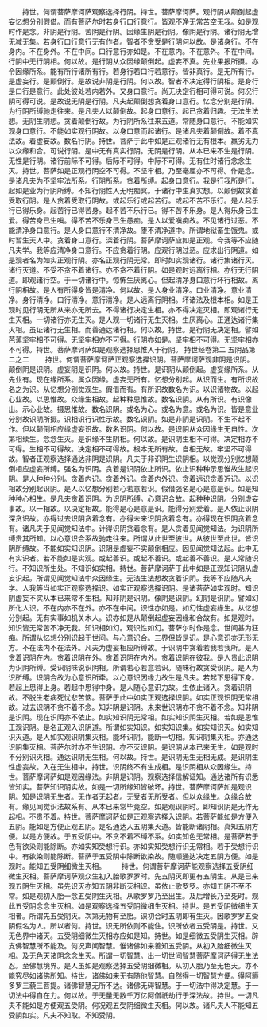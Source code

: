 <!-- { "loadSidebar": true } -->
　　持世。何谓菩萨摩诃萨观察选择行阴。持世。菩萨摩诃萨。观行阴从颠倒起虚妄忆想分别假借。而有菩萨尔时若身行口行意行。皆观不净无常苦空无我。如是观时作是念。非阴是行阴。苦阴是行阴。因缘生阴是行阴。像阴是行阴。诸行阴无增无减无集。若身行口行意行无有作者。智者不贪受是行阴何以故。是诸身行。不在身内。不在身外。不在中间。口行意行亦如是。不在意内。不在意外。不在中间。行阴中无行阴相。何以故。是行阴从众因缘颠倒起。虚妄不真。先业果报所摄。亦令因缘所系。能有所行诸所有行。若身行若口行若意行。皆非真行。是无所有行。是虚妄行。是颠倒行。是故说非阴是行阴。何以故。智者不决定得行阴相。是身行是口行是意行。此处彼处若内若外。又身口意行。尚无决定行相可得可说。何况行阴可得可说。是故说无阴是行阴。凡夫起颠倒想贪着身口意行。忆念分别是行阴。为行阴所缚驰走往来。是凡夫人以颠倒故。起身口意行。起已贪着归趣。无法生法想。无阴生阴想。贪着颠倒行故。为行阴所系往来五道。常随身口意行。不能如实观身口意行。不能如实观行阴故。以身口意而起诸行。是诸凡夫着颠倒故。着不真法故。着虚妄故。数名行阴。持世。菩萨于此中如是正观诸行无有根本。羸劣无力以众缘和合。可说行阴。是中无有真实行阴。无阴是行阴。从本已来不生是行阴。无性是行阴。诸行前际不可得。后际不可得。中际不可得。无有住时诸行念念生灭。持世。菩萨如是正观行阴空不可得。不坚牢相。乃至毫厘亦不可得。作是念。是诸凡夫为不坚牢法所系。行阴所系。贪着所缚。起身口意行。我是行我所是行。起如是业为行阴所缚。不知行阴性入无明痴冥。于诸行中生真实想。以颠倒故贪着受取行阴。是人贪着受取行阴故。或起乐行或起苦行。或起不苦不乐行。是人起乐行已得乐身。起苦行已得苦身。起不苦不乐行已。得不苦不乐身。是人得乐身已生爱。得苦身已生嗔。得不苦不乐身已生愚痴。是人以爱嗔痴故。不见诸行过恶。不能清净身口意行。是人身口意行不清净故。堕不清净道中。所谓地狱畜生饿鬼。或时暂生天人中。贪着身口意行。深着行阴。菩萨摩诃萨应如是正观。今我等不应随凡夫学。我等应清净身口意行。不应贪着行阴。应观行阴过恶。应求出行阴道。如是观者名为如实正观行阴。亦名正观行阴无常。即时如实观诸行。诸行集诸行灭。诸行灭道。不受不贪不着诸行。亦不贪不着行阴。如是观时远离行相。亦行无行阴道。即观诸行空。于一切诸行中。惊怖生厌离心。但起清净身口意行坏行相故。离行阴相故。是人有所得身皆是清净。何以故。是人身业清净。口业清净。意业清净。身行清净。口行清净。意行清净。是人远离行阴相。坏诸法及根本相。如是正观时见行阴无所从来亦无所去。不得诸行决定生相。亦不得决定灭相。即观诸行无生灭相。一切诸行亦无生灭。是人观一切诸行无生灭相。生厌离心。正通达诸行集灭相。虽证诸行无生相。而善通达诸行相。何以故。持世。是行阴无决定相。譬如芭蕉坚牢相不可得。无坚牢相亦不可得。行阴亦如是。坚牢相不可得。无坚牢相亦不可得。持世。菩萨摩诃萨如是观察选择思惟入于行阴。
持世经卷第二
五阴品第二之二
　　持世。何谓菩萨摩诃萨正观察选择识阴。菩萨摩诃萨观非阴是识阴。颠倒阴是识阴。虚妄阴是识阴。何以故。持世。是识阴从颠倒起。虚妄缘所系。从先业有。现在缘所系。属众因缘。虚妄无所有。忆想分别起。从识而生。有所识故名之为识。从忆想分别觉观生。假借而有。有所识故数名为识。以识诸物故。以起心业故。以思惟故。众缘生相故。起种种思惟故。数名识阴。从有所识。有识像出。示心业故。摄思惟故。数名识阴。或名为心。或名为意。或名为识。皆是意业分别故识阴所摄。识相识行识性示故。数名识阴。如是非阴是识阴。不生不起不作。但以颠倒相应缘虚妄识故。数名识阴。何以故。是识阴从众因缘生无自性。次第相续生。念念生灭。是识缘不生阴相。何以故。是识阴生相不可得。决定相亦不可得。生相不可得故。决定相不可得故。根本无所有故。自相无故。牢坚不可得故。智者正观察选择通达非阴是识阴。凡夫于非识阴生识阴相。以觉观分别忆想颠倒相应虚妄所缚。强名为识阴。贪着是识阴依止所识。依止识种种示思惟故生起识阴。是人种种分别。贪着内识。贪着外识。贪着内外识。贪着远识贪着近识。以识相故分别起识阴。是人以忆想分别若心若意若识。假借强名是心是意是识。如是知种种心相生。是凡夫贪着识阴。为识阴所缚。心意识合故。起种种识阴。分别虚妄事故。以一相故。以决定相故。能得是心是意是识。能得分别爱着。是人依止识阴深贪识故。亦得过去识阴贪着念有。亦得未来识阴贪着念有。亦得现在识阴贪着念有。诸凡夫于见闻觉知法中。计得识阴贪着念有。是人贪着见闻觉知法。为识阴所缚贵其所知。以心意识合系故驰走往来。所谓从此世至彼世。从彼世至此世。皆识阴所缚故。不能如实知识阴。识阴是虚妄不实颠倒相应。因见闻觉知法起。此中无有实识者。若不能如是实观。或起善识。或起不善识。或起善不善识。是人常随识行。不知识所生处。不知识如实相。持世。菩萨摩诃萨于此中如是正观知识阴从虚妄识起。所谓见闻觉知法中众因缘生。无法生法想故贪着识阴。我等不应随凡夫学。人我等当如实正观察选择识。如实正观察选择识阴。是诸菩萨如实观时。知识阴虚妄不实从本已来常不生相。知非阴是识阴。像阴是识阴。幻阴是识阴。譬如幻所化人识。不在内亦不在外。亦不在中间。识性亦如是。如幻性虚妄缘生。从忆想分别起。无有实事如机关木人。识亦如是从颠倒起虚妄因缘和合故有。如是观时。知识皆无常苦不净无我。知识相如幻。观识性如幻。菩萨尔时作是念。世间甚为狂痴。所谓从忆想分别识起于世间。与心意识合。三界但皆是识。是心意识亦无形无方。不在法内不在法外。凡夫为虚妄相应所缚故。于识阴中贪着若我若我所。是人贪着识阴在内。贪着识阴在外。贪着识阴在内外。贪着识阴在彼我。是人贵此识阴为识阴所缚。受识阴味说识阴相。所谓若心若意若识。随味行故贪受识阴。是人为识所缚。识阴合故为心意识所牵。以心意识因缘力故生是凡夫。若起下思得下身。若起上思得上身。若起中思得中身。是人随心意识力故。生依止诸入。贪着识阴故。不脱生老病死忧悲苦恼。菩萨于此中如实正观选择识阴。如实正观识阴无常相故。过去识阴不贪不着不念。知非阴是识阴。未来世识阴亦不贪不着不念。知非阴是识阴。现在识阴亦不依止。如实知识阴无常相。如实知识阴生灭相。若如是思惟正观识阴。是名正观入识阴道。所谓如实知识。如实知识集。如实知识灭。如实知识灭道。是人如实观识阴集灭相。能坏识阴。能断一切相。知识阴集灭相。亦通达识阴集灭相。菩萨尔时亦不生识阴。亦不灭识阴。是识阴从本已来无生。如是观时不分别识灭相。通达识阴无生相。何以故。持世。是识阴无生无相无成。是识阴生性虚妄故。入在无生相中。持世。识阴终不有生成相。是识阴相从众因缘生。持世。菩萨摩诃萨如是观因缘法。非阴是识阴。观察选择信解证知。通达诸所有识悉皆知实。菩萨知识阴实故。如是一切所缘知皆破坏。持世。菩萨摩诃萨如是观识阴。知是识阴无生者。无作者无起者。无受者无所受者。但以众缘生。众缘合故有。缘见闻觉识法故系有。从本已来常毕竟空。如是观识阴时。即知识阴是无作无起相。不贵不着。持世。菩萨摩诃萨如是正观察选择入识阴。若菩萨能如是方便入五阴。能如是方便正观五阴。是名通达入五阴集灭道。皆能断诸阴相。真知五阴方便。以是方便故。于五受阴中。不贪不着不缚不系。如实知色无常相。是菩萨若于色有欲染则能除断。亦如实知受想行识。亦如实知受想行识无常相。若于受想行识中。有欲染则能除断。菩萨于五受阴中除断欲染故。随顺通达决定五阴方便。如是观时。能知五受阴细微生灭相。
　　持世。何谓菩萨摩诃萨能观察选择五受阴细微生灭相。菩萨摩诃萨观众生初入胎歌罗罗时。先五阴灭即更有五阴生。从是已来观五阴生灭相。虽先识灭亦知五阴非断灭相识。虽依止歌罗罗。亦知五阴不至不常。如是观初入胎一念五受阴生灭相。从歌罗罗乃至出生。及后增长乃至死时。观此五受阴念念生灭相。如是观察选择五受阴微细生灭相。持世。是五受阴微细生灭相者。所谓先五受阴灭。次第无物有至胎。识初合时五阴即有生灭。因歌罗罗五受阴假名为人。所以者何。持世。识无所依则不能住。识所依者五受阴是。持世。又无色界中诸天。五受阴细微生灭相亦应如是知。持世。如是细微五受阴生灭相。辟支佛智慧所不能及。何况声闻智慧。惟诸佛如来善知五受阴。从初入胎细微生灭相。及无色天诸阴念念生灭。所谓一切智慧。出一切世间智慧菩萨摩诃萨得无生法忍。至佛慧境界。是人虽如是观察选择五受阴细微相。从初入胎乃至无色天。亦不能究尽如诸佛所知。持世。诸佛如来无有随他智慧。自然得一切智慧方便。得阿耨多罗三藐三菩提。诸佛智慧无所不达。诸佛无碍智慧。于一切法中得决定慧。于一切法中得自在力。何以故。于无量无数千万亿阿僧祇劫行于深法故。持世。一切凡夫不能如是方便观五受阴。何况观五受阴细微生灭相。何以故。诸凡夫人不能知五受阴如实。凡夫不知取。不知受阴。
